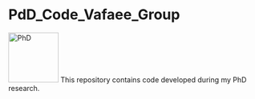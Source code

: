 # PdD_Code_Vafaee_Group

<img src="https://github.com/user-attachments/assets/8fe36ecd-992d-4f02-b2e5-ed9771be3413" alt="PhD" width="100"/>  This repository contains code developed during my PhD research.
